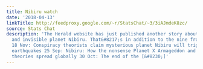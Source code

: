 ```yaml
---
title: Nibiru watch
date: '2018-04-13'
linkTitle: http://feedproxy.google.com/~r/StatsChat/~3/3iAJmdeK8zc/
source: Stats Chat
description: 'The Herald website has just published another story about the imaginary
  and invisible planet Nibiru. That&#8217;s in addition to the nine from last year.
  18 Nov: Conspiracy theorists claim mysterious planet Nibiru will trigger apocalyptic
  earthquakes 25 Sep: Nibiru: How the nonsense Planet X Armageddon and Nasa fake news
  theories spread globally 30 Oct: The end of the [&#8230;]'
---
```

